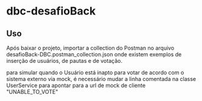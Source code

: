 # dbc-desafioBack

## Uso
Após baixar o projeto, importar a collection do Postman no arquivo desafioBack-DBC.postman_collection.json onde existem exemplos de inserção de usuários, de pautas e de votação.

para simular quando o Usuário está inapto para votar de acordo com o sistema externo via mock, é necessário mudar a linha comentada na classe UserService para apontar para a url de mock de cliente "UNABLE_TO_VOTE"
